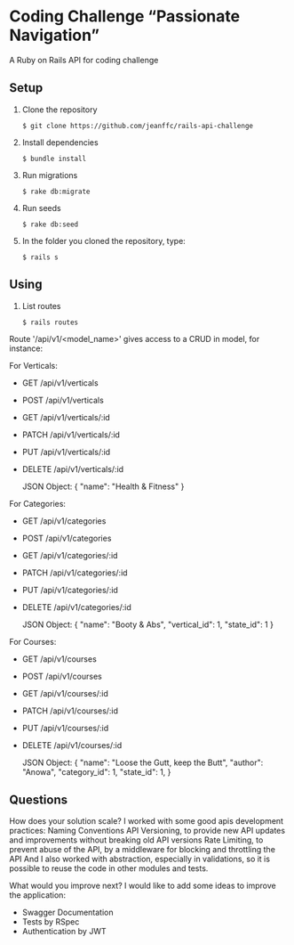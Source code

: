 # Coding Challenge “Passionate Navigation”

A Ruby on Rails API for coding challenge

## Setup

1. Clone the repository

   `$ git clone https://github.com/jeanffc/rails-api-challenge`

2. Install dependencies

   `$ bundle install`

3. Run migrations

   `$ rake db:migrate`

4. Run seeds

   `$ rake db:seed`

5. In the folder you cloned the repository, type:

   `$ rails s`

## Using

1. List routes

   `$ rails routes`

Route '/api/v1/<model_name>' gives access to a CRUD in model, for instance:

For Verticals:

- GET /api/v1/verticals
- POST /api/v1/verticals
- GET /api/v1/verticals/:id
- PATCH /api/v1/verticals/:id
- PUT /api/v1/verticals/:id
- DELETE /api/v1/verticals/:id

  JSON Object:
  {
  "name": "Health & Fitness"
  }

For Categories:

- GET /api/v1/categories
- POST /api/v1/categories
- GET /api/v1/categories/:id
- PATCH /api/v1/categories/:id
- PUT /api/v1/categories/:id
- DELETE /api/v1/categories/:id

  JSON Object:
  {
  "name": "Booty & Abs",
  "vertical_id": 1,
  "state_id": 1
  }

For Courses:

- GET /api/v1/courses
- POST /api/v1/courses
- GET /api/v1/courses/:id
- PATCH /api/v1/courses/:id
- PUT /api/v1/courses/:id
- DELETE /api/v1/courses/:id

  JSON Object:
  {
  "name": "Loose the Gutt, keep the Butt",
  "author": "Anowa",
  "category_id": 1,
  "state_id": 1,
  }

## Questions

How does your solution scale?
I worked with some good apis development practices:
Naming Conventions
API Versioning, to provide new API updates and improvements without breaking old API versions
Rate Limiting, to prevent abuse of the API, by a middleware for blocking and throttling the API
And I also worked with abstraction, especially in validations, so it is possible to reuse the code in other modules and tests.

What would you improve next?
I would like to add some ideas to improve the application:

- Swagger Documentation
- Tests by RSpec
- Authentication by JWT
